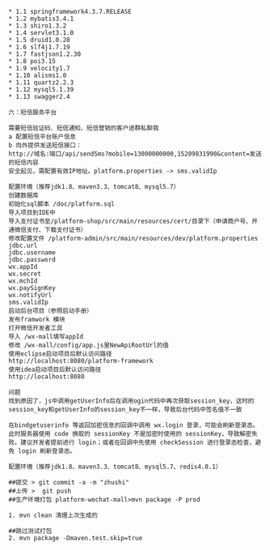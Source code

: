     * 1.1 springframework4.3.7.RELEASE
    * 1.2 mybatis3.4.1
    * 1.3 shiro1.3.2
    * 1.4 servlet3.1.0
    * 1.5 druid1.0.28
    * 1.6 slf4j1.7.19
    * 1.7 fastjson1.2.30
    * 1.8 poi3.15
    * 1.9 velocity1.7
    * 1.10 alisms1.0
    * 1.11 quartz2.2.3
    * 1.12 mysql5.1.39
    * 1.13 swagger2.4
    
    六：短信服务平台
    
    需要短信验证码、短信通知、短信营销的客户进群私聊我
    a 配置短信平台账户信息
    b 向外提供发送短信接口：
    http://域名:端口/api/sendSms?mobile=13000000000,15209831990&content=发送的短信内容  
    安全起见，需配置有效IP地址。platform.properties -> sms.validIp
    
    配置环境（推荐jdk1.8、maven3.3、tomcat8、mysql5.7）
    创建数据库
    初始化sql脚本 /doc/platform.sql
    导入项目到IDE中
    导入支付证书至/platform-shop/src/main/resources/cert/目录下（申请商户号、开通微信支付、下载支付证书）
    修改配置文件 /platform-admin/src/main/resources/dev/platform.properties
    jdbc.url
    jdbc.username
    jdbc.password
    wx.appId
    wx.secret
    wx.mchId
    wx.paySignKey
    wx.notifyUrl
    sms.validIp
    启动后台项目（参照启动手册）
    发布framwork 模块
    打开微信开发者工具
    导入 /wx-mall填写appId
    修改 /wx-mall/config/app.js里NewApiRootUrl的值
    使用eclipse启动项目后默认访问路径
    http://localhost:8080/platform-framework
    使用idea启动项目后默认访问路径
    http://localhost:8080
   
    问题
    找到原因了，js中调用getUserInfo后在调用ogin代码中再次获取session_key，这时的session_key和getUserInfo的session_key不一样，导致后台代码中签名值不一致
    
    在bindgetuserinfo 等返回加密信息的回调中调用 wx.login 登录，可能会刷新登录态。此时服务器使用 code 换取的 sessionKey 不是加密时使用的 sessionKey，导致解密失败。建议开发者提前进行 login；或者在回调中先使用 checkSession 进行登录态检查，避免 login 刷新登录态。
   
    配置环境（推荐jdk1.8、maven3.3、tomcat8、mysql5.7、redis4.0.1）
   
    ##提交 > git commit -a -m "zhushi"
    ##上传 >  git push
    ##生产环境打包 platform-wechat-mall>mvn package -P prod
    
    1. mvn clean 清理上次生成的
    
    ##跳过测试打包
    2. mvn package -Dmaven.test.skip=true
    
